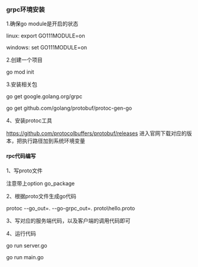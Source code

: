 ### grpc环境安装
1.确保go module是开启的状态

linux: export GO111MODULE=on

windows: set GO111MODULE=on

2.创建一个项目

go mod init <module-name>

3.安装相关包

go get google.golang.org/grpc

go get github.com/golang/protobuf/protoc-gen-go

4、安装protoc工具

https://github.com/protocolbuffers/protobuf/releases
进入官网下载对应的版本，把执行路径加到系统环境变量

#### rpc代码编写

1、写proto文件

注意带上option go_package

2、根据proto文件生成go代码

protoc --go_out=. --go-grpc_out=. proto\hello.proto

3、写对应的服务端代码，以及客户端的调用代码即可

4、运行代码

go run server.go

go run main.go